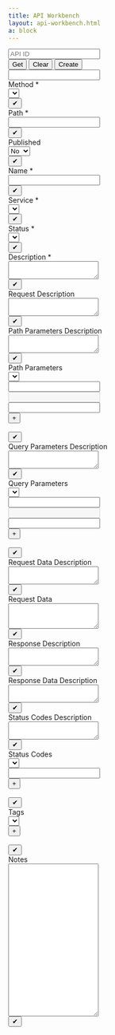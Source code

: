 ```yaml
---
title: API Workbench
layout: api-workbench.html
a: block
---
```


<div id="msg-box" style="display:none;">
  <div class="row">
    <div class="col-auto status" style="display:none;"><pre></pre></div>
    <div class="col msg"><pre></pre></div>
    <div class="col-auto"><button type="button" class="btn btn-sm btn-outline-light">Close</button></div>
  </div>
</div>
<form class="api-workbench">
  <div class="form-row">
    <div class="col-sm-2">
      <div class="form-row">
        <div class="form-group col">
          <input id="api-id-input" type="text" class="form-control form-control-sm" placeholder="API ID">
        </div>
      </div>
    </div>
    <div class="col-sm-3">
      <div class="form-row">
        <div class="form-group col">
          <div class="btn-group special" role="group">
            <button id="api-get-btn" type="button" class="btn btn-sm btn-outline-secondary save">Get</button>
            <button id="api-clear-btn" type="button" class="btn btn-sm btn-outline-secondary">Clear</button>
            <button id="api-create-btn" type="button" class="btn btn-sm btn-outline-secondary save">Create</button>
          </div>
        </div>
      </div>
    </div>
    <div class="col-sm-5">
    </div>
    <div class="col-sm-2">
      <div class="form-row">
        <div class="form-group col-12">
          <input id="adms-access-token" type="password" class="form-control form-control-sm" autocomplete='new-password'>
        </div>
      </div>
    </div>
  </div>
  <div class="form-row">
    <div class="col-sm-3">
      <div class="form-row">
        <div class="col-sm-12">
          <label>Method&nbsp;&#42;</label>
        </div>
      </div>
      <div class="form-row">
        <div class="form-group col">
          <select id="api-method-select" class="form-control form-control-sm"></select>
        </div>
        <div class="form-group col-auto edit-mode">
          <button id="api-method-btn" type="button" class="btn btn-sm btn-block btn-outline-secondary save">&#x2714;</button>
        </div>
      </div>
    </div>
    <div class="col-sm-7">
      <div class="form-row">
        <div class="col-sm-12">
          <label>Path&nbsp;&#42;</label>
        </div>
      </div>
      <div class="form-row">
        <div class="form-group col">
          <input id="api-path-input" type="text" class="form-control form-control-sm">
        </div>
        <div class="form-group col-auto edit-mode">
          <button id="api-path-btn" type="button" class="btn btn-sm btn-block btn-outline-secondary save">&#x2714;</button>
        </div>
      </div>
    </div>
    <div class="col-sm-2">
      <div class="form-row">
        <div class="col-sm-12">
          <label>Published</label>
        </div>
      </div>
      <div class="form-row">
        <div class="form-group col">
          <select id="api-published-select" class="form-control form-control-sm">
            <option value=0>No</option>
            <option value=1>Yes</option>
          </select>
        </div>
        <div class="form-group col-auto edit-mode">
          <button id="api-published-btn" type="button" class="btn btn-sm btn-block btn-outline-secondary save">&#x2714;</button>
        </div>
      </div>
    </div>
  </div>
  <div class="form-row">
    <div class="col-sm-4">
      <div class="form-row">
        <div class="col-sm-12">
          <label>Name&nbsp;&#42;</label>
        </div>
      </div>
      <div class="form-row">
        <div class="form-group col">
          <input id="api-name-input" type="text" class="form-control form-control-sm">
        </div>
        <div class="form-group col-auto edit-mode">
          <button id="api-name-btn" type="button" class="btn btn-sm btn-block btn-outline-secondary save">&#x2714;</button>
        </div>
      </div>
    </div>
    <div class="col-sm-4">
      <div class="form-row">
        <div class="col-sm-12">
          <label>Service&nbsp;&#42;</label>
        </div>
      </div>
      <div class="form-row">
        <div class="form-group col">
          <select id="api-service-select" class="form-control form-control-sm"></select>
        </div>
        <div class="form-group col-auto edit-mode">
          <button id="api-service-btn" type="button" class="btn btn-sm btn-block btn-outline-secondary save">&#x2714;</button>
        </div>
      </div>
    </div>
    <div class="col-sm-4">
      <div class="form-row">
        <div class="col-sm-12">
          <label>Status&nbsp;&#42;</label>
        </div>
      </div>
      <div class="form-row">
        <div class="form-group col">
          <select id="api-status-select" class="form-control form-control-sm"></select>
        </div>
        <div class="form-group col-auto edit-mode">
          <button id="api-status-btn" type="button" class="btn btn-sm btn-block btn-outline-secondary save">&#x2714;</button>
        </div>
      </div>
    </div>
  </div>
  <div class="form-row"><div class="col-12"><label>Description&nbsp;&#42;</label></div></div>
  <div class="form-row">
    <div class="form-group col"><textarea id="api-description-textarea" class="form-control form-control-sm" rows="2"></textarea></div>
    <div class="form-group col-auto edit-mode"><button id="api-description-btn" type="button" class="btn btn-sm btn-block btn-outline-secondary save">&#x2714;</button></div>
  </div>
  <div class="form-row"><div class="col-12"><label>Request Description</label></div></div>
  <div class="form-row">
    <div class="form-group col"><textarea id="api-request-description-textarea" class="form-control form-control-sm" rows="2"></textarea></div>
    <div class="form-group col-auto edit-mode"><button id="api-request-description-btn" type="button" class="btn btn-sm btn-block btn-outline-secondary save">&#x2714;</button></div>
  </div>
  <div class="form-row"><div class="col-12"><label>Path Parameters Description</label></div></div>
  <div class="form-row">
    <div class="form-group col"><textarea id="api-path-parameters-description-textarea" class="form-control form-control-sm" rows="2"></textarea></div>
    <div class="form-group col-auto edit-mode"><button id="api-path-parameters-description-btn" type="button" class="btn btn-sm btn-block btn-outline-secondary save">&#x2714;</button></div>
  </div>
  <div class="form-row"><div class="col-12"><label>Path Parameters</label></div></div>
  <div id="api-path-parameter-ctl-row" class="form-row">
    <div class="form-group col-sm-2"><select class="form-control form-control-sm"></select></div>
    <div class="form-group col-sm-1"><input type="text" class="form-control form-control-sm pos"></div>
    <div class="form-group col-sm-2"><input type="text" class="form-control form-control-sm type" disabled></div>
    <div class="form-group col-sm-4"><input type="text" class="form-control form-control-sm description"></div>
    <div class="col-sm-3">
      <div class="form-row">
        <div class="form-group col-auto"><button type="button" class="btn btn-sm btn-block btn-outline-secondary add">+</button></div>
        <div class="form-group col">&nbsp;</div>
        <div class="form-group col-auto edit-mode"><button type="button" class="btn btn-sm btn-block btn-outline-secondary save">&#x2714;</button></div>
      </div>
    </div>
  </div>
  <div id="api-path-parameter-rows"></div>
  <div class="form-row"><div class="col-12"><label>Query Parameters Description</label></div></div>
  <div class="form-row">
    <div class="form-group col"><textarea id="api-query-parameters-description-textarea" class="form-control form-control-sm" rows="2"></textarea></div>
    <div class="form-group col-auto edit-mode"><button id="api-query-parameters-description-btn" type="button" class="btn btn-sm btn-block btn-outline-secondary save">&#x2714;</button></div>
  </div>
  <div class="form-row"><div class="col-12"><label>Query Parameters</label></div></div>
  <div id="api-query-parameter-ctl-row" class="form-row">
    <div class="form-group col-sm-2"><select class="form-control form-control-sm"></select></div>
    <div class="form-group col-sm-1"><input type="text" class="form-control form-control-sm pos"></div>
    <div class="form-group col-sm-2"><input type="text" class="form-control form-control-sm type" disabled></div>
    <div class="form-group col-sm-4"><input type="text" class="form-control form-control-sm description"></div>
    <div class="col-sm-3">
      <div class="form-row">
        <div class="form-group col-auto"><button type="button" class="btn btn-sm btn-block btn-outline-secondary add">+</button></div>
        <div class="form-group col">&nbsp;</div>
        <div class="form-group col-auto edit-mode"><button type="button" class="btn btn-sm btn-block btn-outline-secondary save">&#x2714;</button></div>
      </div>
    </div>
  </div>
  <div id="api-query-parameter-rows"></div>
  <div class="form-row"><div class="col-12"><label>Request Data Description</label></div></div>
  <div class="form-row">
    <div class="form-group col"><textarea id="api-request-data-description-textarea" class="form-control form-control-sm" rows="2"></textarea></div>
    <div class="form-group col-auto edit-mode"><button id="api-request-data-description-btn" type="button" class="btn btn-sm btn-block btn-outline-secondary save">&#x2714;</button></div>
  </div>
  <div class="form-row"><div class="col-12"><label>Request Data</label></div></div>
  <div class="form-row">
    <div class="form-group col"><textarea id="api-request-data-textarea" class="form-control form-control-sm" rows="3"></textarea></div>
    <div class="form-group col-auto edit-mode"><button id="api-request-data-btn" type="button" class="btn btn-sm btn-block btn-outline-secondary save">&#x2714;</button></div>
  </div>
  <div class="form-row"><div class="col-12"><label>Response Description</label></div></div>
  <div class="form-row">
    <div class="form-group col"><textarea id="api-response-description-textarea" class="form-control form-control-sm" rows="2"></textarea></div>
    <div class="form-group col-auto edit-mode"><button id="api-response-description-btn" type="button" class="btn btn-sm btn-block btn-outline-secondary save">&#x2714;</button></div>
  </div>
  <div class="form-row"><div class="col-12"><label>Response Data Description</label></div></div>
  <div class="form-row">
    <div class="form-group col"><textarea id="api-response-data-description-textarea" class="form-control form-control-sm" rows="2"></textarea></div>
    <div class="form-group col-auto edit-mode"><button id="api-response-data-description-btn" type="button" class="btn btn-sm btn-block btn-outline-secondary save">&#x2714;</button></div>
  </div>
  <div class="form-row"><div class="col-12"><label>Status Codes Description</label></div></div>
  <div class="form-row">
    <div class="form-group col"><textarea id="api-status-codes-description-textarea" class="form-control form-control-sm" rows="2"></textarea></div>
    <div class="form-group col-auto edit-mode"><button id="api-status-codes-description-btn" type="button" class="btn btn-sm btn-block btn-outline-secondary save">&#x2714;</button></div>
  </div>
  <div class="form-row"><div class="col-12"><label>Status Codes</label></div></div>
  <div id="api-status-code-ctl-row" class="form-row">
    <div class="form-group col-sm-2"><select class="form-control form-control-sm"></select></div>
    <div class="form-group col-sm-3"><input type="text" class="form-control form-control-sm text"></div>
    <div class="col-sm-7">
      <div class="form-row">
        <div class="form-group col-auto"><button type="button" class="btn btn-sm btn-block btn-outline-secondary add">+</button></div>
        <div class="form-group col">&nbsp;</div>
        <div class="form-group col-auto edit-mode"><button type="button" class="btn btn-sm btn-block btn-outline-secondary save">&#x2714;</button></div>
      </div>
    </div>
  </div>
  <div id="api-status-code-rows"></div>
  <div class="form-row"><div class="col-12"><label>Tags</label></div></div>
  <div id="api-tag-ctl-row" class="form-row">
    <div class="form-group col-sm-3"><select class="form-control form-control-sm"></select></div>
    <div class="col-sm-9">
      <div class="form-row">
        <div class="form-group col-auto"><button type="button" class="btn btn-sm btn-block btn-outline-secondary add">+</button></div>
        <div class="form-group col">&nbsp;</div>
        <div class="form-group col-auto edit-mode"><button type="button" class="btn btn-sm btn-block btn-outline-secondary save">&#x2714;</button></div>
      </div>
    </div>
  </div>
  <div id="api-tag-rows"></div>
  <div class="form-row"><div class="col-12"><label>Notes</label></div></div>
  <div class="form-row">
    <div class="form-group col"><textarea id="api-notes-textarea" class="form-control form-control-sm" rows="20"></textarea></div>
    <div class="form-group col-auto edit-mode"><button id="api-notes-btn" type="button" class="btn btn-sm btn-block btn-outline-secondary save">&#x2714;</button></div>
  </div>
</form>